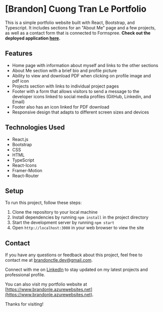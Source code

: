 # [Brandon] Cuong Tran Le Portfolio

This is a simple portfolio website built with React, Bootstrap, and Typescript. It includes sections for an "About Me" page and a few projects, as well as a contact form that is connected to Formspree.
**Check out the deployed application [here](https://brandonle.azurewebsites.net/).**

## Features

- Home page with information about myself and links to the other sections
- About Me section with a brief bio and profile picture
- Ability to view and download PDF when clicking on profile image and pdf icon
- Projects section with links to individual project pages
- Footer with a form that allows visitors to send a message to the developer icons linked to social media profiles (GitHub, Linkedin, and Email)
- Footer also has an icon linked for PDF download
- Responsive design that adapts to different screen sizes and devices

## Technologies Used

- React.js
- Bootstrap
- CSS
- HTML
- TypeScript
- React-Icons
- Framer-Motion
- React-Router

## Setup

To run this project, follow these steps:

1. Clone the repository to your local machine
2. Install dependencies by running `npm install` in the project directory
3. Start the development server by running `npm start`
4. Open `http://localhost:3000` in your web browser to view the site

## Contact

If you have any questions or feedback about this project, feel free to contact me at [brandonctle.dev@gmail.com](mailto:brandonctle.dev@gmail.com).

Connect with me on [LinkedIn](https://www.linkedin.com/in/brandonctle/) to stay updated on my latest projects and professional profile.

You can also visit my portfolio website at [https://www.brandonle.azurewebsites.net](https://www.brandonle.azurewebsites.net).

Thanks for visiting!
